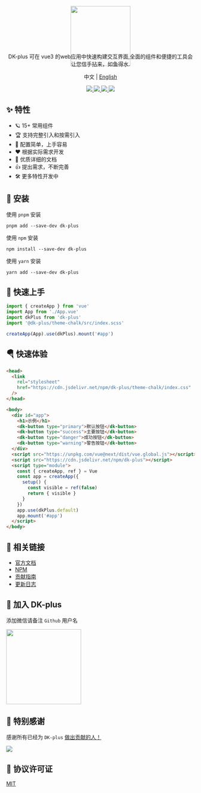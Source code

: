 <p align="center">
   <img height="160px"  src="https://oss.cadwaladerss.com/dk-plus/images/isicon.png">
</p>
<p align="center" style="margin-top:-50px">
  DK-plus 可在 vue3 的web应用中快速构建交互界面,全面的组件和便捷的工具会让您信手拈来，如鱼得水.
</p>
<p align="center">
  中文 | <a href="https://github.com/dk-plus-ui/dk-plus-ui/blob/master/README.en-US.md">English</a>
</p>
<p align="center">
  <a href="https://github.com/dk-plus-ui/dk-plus-ui/stargazers">
    <img src="https://img.shields.io/github/stars/dk-plus-ui/dk-ui" />
  </a>
  <a href="https://www.npmjs.com/package/dk-plus">
    <img src="https://badgen.net/npm/v/dk-plus" />
  </a>
  <a href="https://dk-plus.com">
    <img src="https://img.shields.io/badge/dk--plus-Docs-blue" />
  </a>
  <a href="https://github.com/dk-plus-ui/dk-plus-ui/blob/master/CUpdateLog.md">
    <img src="https://img.shields.io/badge/dk--plus-CUpdateLog-blue" />
  </a>
</p>

## ✨ 特性

- 🪐 15+ 常用组件
- 🏆 支持完整引入和按需引入
- 🤟 配置简单，上手容易
- ❤️ 根据实际需求开发
- 📃 优质详细的文档
- 👍 提出需求，不断完善
- 🛠 更多特性开发中

## 🔑 安装

使用 `pnpm` 安装

```shell
pnpm add --save-dev dk-plus
```

使用 `npm` 安装

```shell
npm install --save-dev dk-plus
```

使用 `yarn` 安装

```shell
yarn add --save-dev dk-plus
```

## 🎉 快速上手

```ts
import { createApp } from 'vue'
import App from './App.vue'
import dkPlus from 'dk-plus'
import '@dk-plus/theme-chalk/src/index.scss'

createApp(App).use(dkPlus).mount('#app')
```

## 🪂 快速体验

```html
<head>
  <link
    rel="stylesheet"
    href="https://cdn.jsdelivr.net/npm/dk-plus/theme-chalk/index.css"
  />
</head>

<body>
  <div id="app">
    <h1>示例</h1>
    <dk-button type="primary">默认按钮</dk-button>
    <dk-button type="success">主要按钮</dk-button>
    <dk-button type="danger">成功按钮</dk-button>
    <dk-button type="warning">警告按钮</dk-button>
  </div>
  <script src="https://unpkg.com/vue@next/dist/vue.global.js"></script>
  <script src="https://cdn.jsdelivr.net/npm/dk-plus"></script>
  <script type="module">
    const { createApp, ref } = Vue
    const app = createApp({
      setup() {
        const visible = ref(false)
        return { visible }
      }
    })
    app.use(dkPlus.default)
    app.mount('#app')
  </script>
</body>
```

## 🐳 相关链接

- [官方文档](https://dk-plus-uis.com)
- [NPM](https://www.npmjs.com/package/dk-plus)
- [贡献指南](https://github.com/dk-plus-ui/dk-plus-ui/blob/master/contribution.md)
- [更新日志](https://github.com/dk-plus-ui/dk-plus-ui/blob/master/CUpdateLog.md)

## 🌈 加入 DK-plus

添加微信请备注 `Github` 用户名

<img height="200px"  src="https://oss.cadwaladerss.com/dk-plus/images/wxcrcoder.jpg">

## 💌 特别感谢

感谢所有已经为 `DK-plus` [做出贡献的人！](https://github.com/dk-plus-ui/dk-plus-ui/graphs/contributors)

<a href="https://github.com/dk-plus-ui/dk-plus-ui/graphs/contributors">
  <img src="https://contrib.rocks/image?repo=dk-plus-ui/dk-plus-ui" />
</a>

## 📃 协议许可证

[MIT](https://github.com/dk-plus-ui/dk-plus-ui/blob/master/LICENSE)
